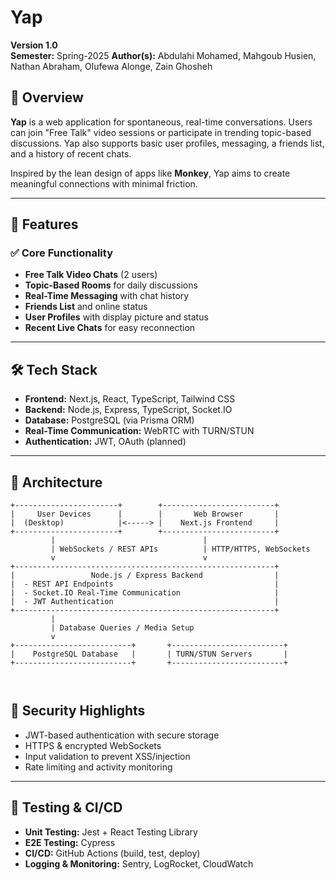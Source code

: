 # Yap

**Version 1.0**  
**Semester:** Spring-2025
**Author(s):** Abdulahi Mohamed, Mahgoub Husien, Nathan Abraham, Olufewa Alonge, Zain Ghosheh

## 🚀 Overview

**Yap** is a web application for spontaneous, real-time conversations. Users can join "Free Talk" video sessions or participate in trending topic-based discussions. Yap also supports basic user profiles, messaging, a friends list, and a history of recent chats.

Inspired by the lean design of apps like **Monkey**, Yap aims to create meaningful connections with minimal friction.

---

## 🔧 Features

### ✅ Core Functionality
- **Free Talk Video Chats** (2 users)
- **Topic-Based Rooms** for daily discussions
- **Real-Time Messaging** with chat history
- **Friends List** and online status
- **User Profiles** with display picture and status
- **Recent Live Chats** for easy reconnection

---

## 🛠️ Tech Stack

- **Frontend:** Next.js, React, TypeScript, Tailwind CSS
- **Backend:** Node.js, Express, TypeScript, Socket.IO
- **Database:** PostgreSQL (via Prisma ORM)
- **Real-Time Communication:** WebRTC with TURN/STUN
- **Authentication:** JWT, OAuth (planned)

---

## 🧠 Architecture

```plaintext
+-----------------------+        +-------------------------+
|     User Devices      |        |       Web Browser       |
|  (Desktop)            |<-----> |    Next.js Frontend     |
+-----------------------+        +-------------------------+
         |                                 |
         | WebSockets / REST APIs          | HTTP/HTTPS, WebSockets
         v                                 v
+----------------------------------------------------------+
|                 Node.js / Express Backend                |
|  - REST API Endpoints                                    |
|  - Socket.IO Real-Time Communication                     |
|  - JWT Authentication                                    |
+----------------------------------------------------------+
         |
         | Database Queries / Media Setup
         v
+--------------------------+       +-------------------------+
|    PostgreSQL Database   |       | TURN/STUN Servers       |
+--------------------------+       +-------------------------+



```

## 🔐 Security Highlights

- JWT-based authentication with secure storage
- HTTPS & encrypted WebSockets
- Input validation to prevent XSS/injection
- Rate limiting and activity monitoring

---

## 🧪 Testing & CI/CD

- **Unit Testing:** Jest + React Testing Library
- **E2E Testing:** Cypress
- **CI/CD:** GitHub Actions (build, test, deploy)
- **Logging & Monitoring:** Sentry, LogRocket, CloudWatch

